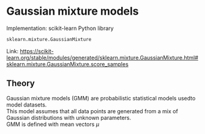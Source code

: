 # Gaussian mixture models

Implementation: scikit-learn Python library
```python
sklearn.mixture.GaussianMixture
```
Link: https://scikit-learn.org/stable/modules/generated/sklearn.mixture.GaussianMixture.html#sklearn.mixture.GaussianMixture.score_samples
<br>

## Theory
Gaussian mixture models (GMM) are probabilistic statistical models usedto model datasets. <br>
This model assumes that all data points are generated from a mix of Gaussian distributions with unknown parameters. <br>
GMM is defined with mean vectors $\mu$
